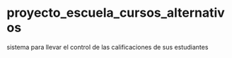# proyecto_escuela_cursos_alternativos
sistema para llevar el control de las calificaciones de sus estudiantes
